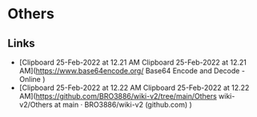 # Others

## Links
* [Clipboard 25-Feb-2022 at 12.21 AM
Clipboard 25-Feb-2022 at 12.21 AM](https://www.base64encode.org/
Base64 Encode and Decode - Online )
* [Clipboard 25-Feb-2022 at 12.22 AM
Clipboard 25-Feb-2022 at 12.22 AM](https://github.com/BRO3886/wiki-v2/tree/main/Others
wiki-v2/Others at main · BRO3886/wiki-v2 (github.com) )